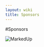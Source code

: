 ```yaml
---
layout: wiki
title: Sponsors
---
```

#Sponsors

![MarkedUp](https://raw.githubusercontent.com/wiki/akkadotnet/akka.net/images/sponsors/MarkedUp.png)
